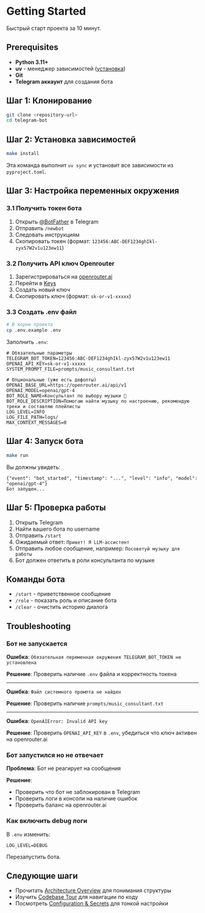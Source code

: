 # Getting Started

Быстрый старт проекта за 10 минут.

## Prerequisites

- **Python 3.11+**
- **uv** - менеджер зависимостей ([установка](https://github.com/astral-sh/uv))
- **Git**
- **Telegram аккаунт** для создания бота

## Шаг 1: Клонирование

```bash
git clone <repository-url>
cd telegram-bot
```

## Шаг 2: Установка зависимостей

```bash
make install
```

Эта команда выполнит `uv sync` и установит все зависимости из `pyproject.toml`.

## Шаг 3: Настройка переменных окружения

### 3.1 Получить токен бота

1. Открыть [@BotFather](https://t.me/BotFather) в Telegram
2. Отправить `/newbot`
3. Следовать инструкциям
4. Скопировать токен (формат: `123456:ABC-DEF1234ghIkl-zyx57W2v1u123ew11`)

### 3.2 Получить API ключ Openrouter

1. Зарегистрироваться на [openrouter.ai](https://openrouter.ai/)
2. Перейти в [Keys](https://openrouter.ai/keys)
3. Создать новый ключ
4. Скопировать ключ (формат: `sk-or-v1-xxxxx`)

### 3.3 Создать .env файл

```bash
# В корне проекта
cp .env.example .env
```

Заполнить `.env`:

```env
# Обязательные параметры
TELEGRAM_BOT_TOKEN=123456:ABC-DEF1234ghIkl-zyx57W2v1u123ew11
OPENAI_API_KEY=sk-or-v1-xxxxx
SYSTEM_PROMPT_FILE=prompts/music_consultant.txt

# Опциональные (уже есть дефолты)
OPENAI_BASE_URL=https://openrouter.ai/api/v1
OPENAI_MODEL=openai/gpt-4
BOT_ROLE_NAME=Консультант по выбору музыки 🎵
BOT_ROLE_DESCRIPTION=Помогаю найти музыку по настроению, рекомендую треки и составляю плейлисты
LOG_LEVEL=INFO
LOG_FILE_PATH=logs/
MAX_CONTEXT_MESSAGES=0
```

## Шаг 4: Запуск бота

```bash
make run
```

Вы должны увидеть:
```
{"event": "bot_started", "timestamp": "...", "level": "info", "model": "openai/gpt-4"}
Бот запущен...
```

## Шаг 5: Проверка работы

1. Открыть Telegram
2. Найти вашего бота по username
3. Отправить `/start`
4. Ожидаемый ответ: `Привет! Я LLM-ассистент`
5. Отправить любое сообщение, например: `Посоветуй музыку для работы`
6. Бот должен ответить в роли консультанта по музыке

## Команды бота

- `/start` - приветственное сообщение
- `/role` - показать роль и описание бота
- `/clear` - очистить историю диалога

## Troubleshooting

### Бот не запускается

**Ошибка**: `Обязательная переменная окружения TELEGRAM_BOT_TOKEN не установлена`

**Решение**: Проверить наличие `.env` файла и корректность токена

---

**Ошибка**: `Файл системного промпта не найден`

**Решение**: Проверить наличие `prompts/music_consultant.txt`

---

**Ошибка**: `OpenAIError: Invalid API key`

**Решение**: Проверить `OPENAI_API_KEY` в `.env`, убедиться что ключ активен на openrouter.ai

### Бот запустился но не отвечает

**Проблема**: Бот не реагирует на сообщения

**Решение**:
- Проверить что бот не заблокирован в Telegram
- Проверить логи в консоли на наличие ошибок
- Проверить баланс на openrouter.ai

### Как включить debug логи

В `.env` изменить:
```env
LOG_LEVEL=DEBUG
```

Перезапустить бота.

## Следующие шаги

- Прочитать [Architecture Overview](01_architecture_overview.md) для понимания структуры
- Изучить [Codebase Tour](02_codebase_tour.md) для навигации по коду
- Посмотреть [Configuration & Secrets](05_configuration_secrets.md) для тонкой настройки
